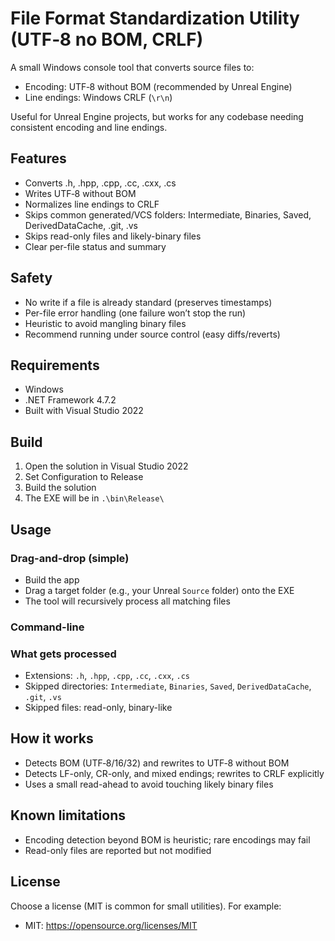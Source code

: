 ﻿# File Format Standardization Utility (UTF‑8 no BOM, CRLF)

A small Windows console tool that converts source files to:
- Encoding: UTF‑8 without BOM (recommended by Unreal Engine)
- Line endings: Windows CRLF (`\r\n`)

Useful for Unreal Engine projects, but works for any codebase needing consistent encoding and line endings.

## Features
- Converts .h, .hpp, .cpp, .cc, .cxx, .cs
- Writes UTF‑8 without BOM
- Normalizes line endings to CRLF
- Skips common generated/VCS folders: Intermediate, Binaries, Saved, DerivedDataCache, .git, .vs
- Skips read-only files and likely-binary files
- Clear per-file status and summary

## Safety
- No write if a file is already standard (preserves timestamps)
- Per-file error handling (one failure won’t stop the run)
- Heuristic to avoid mangling binary files
- Recommend running under source control (easy diffs/reverts)

## Requirements
- Windows
- .NET Framework 4.7.2
- Built with Visual Studio 2022

## Build
1. Open the solution in Visual Studio 2022
2. Set Configuration to Release
3. Build the solution
4. The EXE will be in `.\bin\Release\`

## Usage

### Drag-and-drop (simple)
- Build the app
- Drag a target folder (e.g., your Unreal `Source` folder) onto the EXE
- The tool will recursively process all matching files

### Command-line

### What gets processed
- Extensions: `.h`, `.hpp`, `.cpp`, `.cc`, `.cxx`, `.cs`
- Skipped directories: `Intermediate`, `Binaries`, `Saved`, `DerivedDataCache`, `.git`, `.vs`
- Skipped files: read-only, binary-like

## How it works
- Detects BOM (UTF‑8/16/32) and rewrites to UTF‑8 without BOM
- Detects LF-only, CR-only, and mixed endings; rewrites to CRLF explicitly
- Uses a small read-ahead to avoid touching likely binary files

## Known limitations
- Encoding detection beyond BOM is heuristic; rare encodings may fail
- Read-only files are reported but not modified

## License
Choose a license (MIT is common for small utilities). For example:
- MIT: https://opensource.org/licenses/MIT